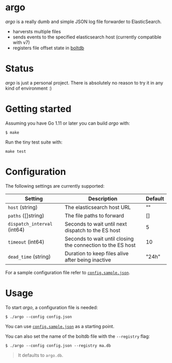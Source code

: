 # argo

*argo* is a really dumb and simple JSON log file forwarder to ElasticSearch.

* harversts multiple files
* sends events to the specified elasticsearch host (currently compatible with v7)
* registers file offset state in [boltdb](https://github.com/etcd-io/bbolt)

# Status

*argo* is just a personal project. There is absolutely no reason to try it in any kind of
environment :)

# Getting started

Assuming you have Go 1.11 or later you can build *argo* with:

```shell
$ make
```

Run the tiny test suite with:

```shell
make test
```

# Configuration

The following settings are currently supported:

| Setting              | Description                | Default  |
| -------------------- | -------------------------- | ----- |
| `host` (string)      | The elasticsearch host URL | "" |
| `paths` ([]string)   | The file paths to forward  | [] |
| `dispatch_interval` (int64) | Seconds to wait until next dispatch to the ES host | 5 |
| `timeout` (int64)    | Seconds to wait until closing the connection to the ES host | 10 |
| `dead_time` (string) | Duration to keep files alive after being inactive | "24h" |

For a sample configuration file refer to [`config.sample.json`](config.sample.json).

# Usage

To start *argo*, a configuration file is needed:

```shell
$ ./argo --config config.json
```
You can use [`config.sample.json`](config.sample.json) as a starting point.

You can also set the name of the boltdb file with the `--registry` flag:

```shell
$ ./argo --config config.json --registry ma.db
```

> It defaults to `argo.db`.
